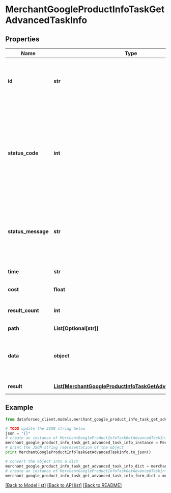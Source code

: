 # MerchantGoogleProductInfoTaskGetAdvancedTaskInfo


## Properties

Name | Type | Description | Notes
------------ | ------------- | ------------- | -------------
**id** | **str** | task identifier unique task identifier in our system in the UUID format | [optional] 
**status_code** | **int** | status code of the task generated by DataForSEO, can be within the following range: 10000-60000 you can find the full list of the response codes here | [optional] 
**status_message** | **str** | informational message of the task you can find the full list of general informational messages here | [optional] 
**time** | **str** | execution time, seconds | [optional] 
**cost** | **float** | total tasks cost, USD | [optional] 
**result_count** | **int** | number of elements in the result array | [optional] 
**path** | **List[Optional[str]]** | URL path | [optional] 
**data** | **object** | contains the same parameters that you specified in the POST request | [optional] 
**result** | [**List[MerchantGoogleProductInfoTaskGetAdvancedResultInfo]**](MerchantGoogleProductInfoTaskGetAdvancedResultInfo.md) | array of results | [optional] 

## Example

```python
from dataforseo_client.models.merchant_google_product_info_task_get_advanced_task_info import MerchantGoogleProductInfoTaskGetAdvancedTaskInfo

# TODO update the JSON string below
json = "{}"
# create an instance of MerchantGoogleProductInfoTaskGetAdvancedTaskInfo from a JSON string
merchant_google_product_info_task_get_advanced_task_info_instance = MerchantGoogleProductInfoTaskGetAdvancedTaskInfo.from_json(json)
# print the JSON string representation of the object
print MerchantGoogleProductInfoTaskGetAdvancedTaskInfo.to_json()

# convert the object into a dict
merchant_google_product_info_task_get_advanced_task_info_dict = merchant_google_product_info_task_get_advanced_task_info_instance.to_dict()
# create an instance of MerchantGoogleProductInfoTaskGetAdvancedTaskInfo from a dict
merchant_google_product_info_task_get_advanced_task_info_form_dict = merchant_google_product_info_task_get_advanced_task_info.from_dict(merchant_google_product_info_task_get_advanced_task_info_dict)
```
[[Back to Model list]](../README.md#documentation-for-models) [[Back to API list]](../README.md#documentation-for-api-endpoints) [[Back to README]](../README.md)


